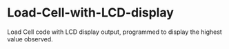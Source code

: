# Load-Cell-with-LCD-display
Load Cell code with LCD display output, programmed to display the highest value observed.
